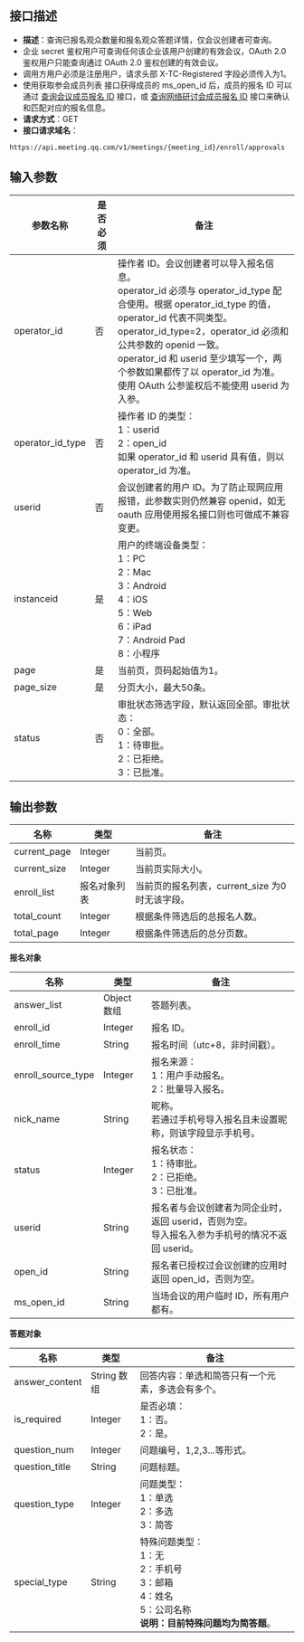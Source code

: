 ## 接口描述
- **描述**：查询已报名观众数量和报名观众答题详情，仅会议创建者可查询。
 - 企业 secret 鉴权用户可查询任何该企业该用户创建的有效会议，OAuth 2.0 鉴权用户只能查询通过 OAuth 2.0 鉴权创建的有效会议。
 - 调用方用户必须是注册用户，请求头部 X-TC-Registered 字段必须传入为1。
 - 使用获取参会成员列表 接口获得成员的 ms_open_id 后，成员的报名 ID 可以通过 [查询会议成员报名 ID](https://cloud.tencent.com/document/product/1095/71935) 接口，或 [查询网络研讨会成员报名 ID](https://cloud.tencent.com/document/product/1095/71938) 接口来确认和匹配对应的报名信息。
- **请求方式**：GET
- **接口请求域名**：
```plaintext
https://api.meeting.qq.com/v1/meetings/{meeting_id}/enroll/approvals
```


## 输入参数
| **参数名称** | **是否必须**  | **备注**                                                     |
| ------------ | ------------ | ------------------------------------------------------------ |
| operator_id             | 否   |     操作者 ID。会议创建者可以导入报名信息。<br />operator_id 必须与 operator_id_type 配合使用。根据 operator_id_type 的值，operator_id 代表不同类型。<br />operator_id_type=2，operator_id 必须和公共参数的 openid 一致。<br />operator_id 和 userid 至少填写一个，两个参数如果都传了以 operator_id 为准。<br />使用 OAuth 公参鉴权后不能使用 userid 为入参。                                                     |
| operator_id_type                 | 否   | 	操作者 ID 的类型：<br />1：userid<br />2：open_id<br />如果 operator_id 和 userid 具有值，则以 operator_id 为准。                                     |
| userid          | 否  |  	会议创建者的用户 ID。为了防止现网应用报错，此参数实则仍然兼容 openid，如无 oauth 应用使用报名接口则也可做成不兼容变更。  |
| instanceid   | 是     | 用户的终端设备类型：<br> 1：PC<br> 2：Mac<br>3：Android <br>4：iOS <br>5：Web <br>6：iPad<br>7：Android Pad<br>8：小程序 |
| page         | 是      | 当前页，页码起始值为1。                                        |
| page_size    | 是      | 分页大小，最大50条。                                           |
| status       | 否       | 审批状态筛选字段，默认返回全部。审批状态：<br>0：全部。<br>1：待审批。<br>2：已拒绝。<br>3：已批准。 |

## 输出参数
| **名称**     | **类型**     | **备注**                                       |
| ------------ | ------------ | ---------------------------------------------- |
| current_page | Integer      | 当前页。                                       |
| current_size | Integer      | 当前页实际大小。                               |
| enroll_list  | 报名对象列表 | 当前页的报名列表，current_size 为0时无该字段。 |
| total_count  | Integer      | 根据条件筛选后的总报名人数。                   |
| total_page   | Integer      | 根据条件筛选后的总分页数。                     |



**报名对象**

| **名称**           | **类型**    | **备注**                                                     |
| ------------------ | ----------- | ------------------------------------------------------------ |
| answer_list        | Object 数组 | 答题列表。                                                   |
| enroll_id          | Integer     | 报名 ID。                                                    |
| enroll_time        | String      | 报名时间（utc+8，非时间戳）。                                |
| enroll_source_type | Integer     | 报名来源： <br />1：用户手动报名。<br />2：批量导入报名。       |
| nick_name          | String      | 昵称。<br />若通过手机号导入报名且未设置昵称，则该字段显示手机号。 |
| status             | Integer     | 报名状态：<br>1：待审批。<br>2：已拒绝。<br>3：已批准。            |
| userid             | String      | 报名者与会议创建者为同企业时，返回 userid，否则为空。   <br>导入报名入参为手机号的情况不返回 userid。     |
| open_id             | String      | 报名者已授权过会议创建的应用时返回 open_id，否则为空。        |
| ms_open_id         | String      | 当场会议的用户临时 ID，所有用户都有。                        |


**答题对象**

| **名称**       | **类型**    | **备注**                                                     |
| -------------- | ----------- | ------------------------------------------------------------ |
| answer_content | String 数组 | 回答内容：单选和简答只有一个元素，多选会有多个。                |
| is_required    | Integer     | 是否必填：<br>1：否。<br>2：是。                                         |
| question_num   | Integer     | 问题编号，1,2,3...等形式。                                     |
| question_title | String      | 问题标题。                                                     |
| question_type  | Integer     | 问题类型：<br>1：单选<br>2：多选<br>3：简答                          |
| special_type   | String      | 特殊问题类型：<br>1：无<br>2：手机号<br>3：邮箱<br>4：姓名<br>5：公司名称<br>**说明：目前特殊问题均为简答题**。 |
